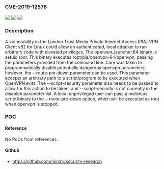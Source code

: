 ### [CVE-2019-12578](https://cve.mitre.org/cgi-bin/cvename.cgi?name=CVE-2019-12578)
![](https://img.shields.io/static/v1?label=Product&message=n%2Fa&color=blue)
![](https://img.shields.io/static/v1?label=Version&message=n%2Fa&color=blue)
![](https://img.shields.io/static/v1?label=Vulnerability&message=n%2Fa&color=brighgreen)

### Description

A vulnerability in the London Trust Media Private Internet Access (PIA) VPN Client v82 for Linux could allow an authenticated, local attacker to run arbitrary code with elevated privileges. The openvpn_launcher.64 binary is setuid root. This binary executes /opt/pia/openvpn-64/openvpn, passing the parameters provided from the command line. Care was taken to programmatically disable potentially dangerous openvpn parameters; however, the --route-pre-down parameter can be used. This parameter accepts an arbitrary path to a script/program to be executed when OpenVPN exits. The --script-security parameter also needs to be passed to allow for this action to be taken, and --script-security is not currently in the disabled parameter list. A local unprivileged user can pass a malicious script/binary to the --route-pre-down option, which will be executed as root when openvpn is stopped.

### POC

#### Reference
No PoCs from references.

#### Github
- https://github.com/mirchr/security-research

